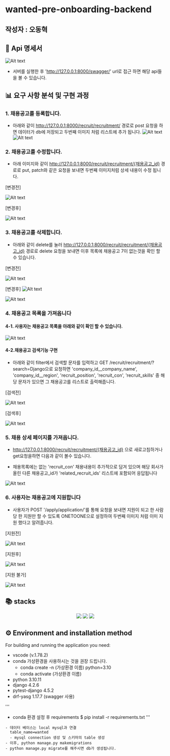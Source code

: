 # wanted-pre-onboarding-backend

## 작성자 : 오동혁

## 📔 Api 명세서

![Alt text](image.png)

-  서버를 실행한 후 'http://127.0.0.1:8000/swagger/' url로 접근 하면 해당 api들을 볼 수 있습니다.

## 📊 요구 사항 분석 및 구현 과정

### 1. 채용공고를 등록합니다.
  - 아래와 같이 http://127.0.0.1:8000/recruit/recruitment/ 경로로 post 요청을 하면 데이터가 db에 저장되고 두번째 이미지 처럼 리스트에 추가 됩니다.
  ![Alt text](image-1.png)
  ![Alt text](image-2.png)

### 2. 채용공고를 수정합니다.
  - 아래 이미지와 같이  http://127.0.0.1:8000/recruit/recruitment/{채용공고_id} 경로로 put, patch와 같은 요청을 보내면 두번째 이미지처럼 상세 내용이 수정 됩니다.
  
  [변경전]

  ![Alt text](image-3.png)

  [변경후]

  ![Alt text](image-4.png)

  ### 3. 채용공고를 삭제합니다.

  - 아래와 같이 delete를 눌러 http://127.0.0.1:8000/recruit/recruitment/{채용공고_id} 경로로 delete 요청을 보내면 이후 목록에 채용공고 7이 없는것을 확인 할 수 있습니다.

  [변경전]

  ![Alt text](image-5.png)

  [변경후]
  ![Alt text](image-6.png)

  ![Alt text](image-7.png)

  ### 4. 채용공고 목록을 가져옵니다
  #### 4-1. 사용자는 채용공고 목록을 아래와 같이 확인 할 수 있습니다.

  ![Alt text](image-8.png)
    
  #### 4-2.채용공고 검색기능 구현

  - 아래와 같이 filter에서 검색할 문자를 입력하고 GET /recruit/recruitment/?search=Django으로 요청하면 'company_id__company_name', 'company_id__region', 'recruit_position', 'recruit_con', 'recruit_skills' 중 해당 문자가 있으면 그 채용공고를 리스트로 출력해줍니다.

  [검색전]

  ![Alt text](image-9.png)

  [검색후]

  ![Alt text](image-10.png)

  ### 5. 채용 상세 페이지를 가져옵니다.
  -  http://127.0.0.1:8000/recruit/recruitment/{채용공고_id} 으로 새로고침하거나 get요청을하면 다음과 같이 볼수 있습니다.

  - 채용목록에는 없는 'recruit_con' 채용내용이 추가적으로 담겨 있으며 해당 회사가 올린 다른 채용공고_id가 'related_recruit_ids' 리스트에 포함되어 응답됩니다

  ![Alt text](image-11.png)

  ### 6. 사용자는 채용공고에 지원합니다
  - 사용자가 POST '/apply/application/'를 통해
    요청을 보내면 지원이 되고 한 사람당 한 지원만 할 수 있도록 ONETOONE으로 설정하여 두번째 이미지 처럼 이미 지원 했다고 알려줍니다.

  [지원전]

  ![Alt text](image-12.png)
  
  [지원후]

  ![Alt text](image-13.png)

  [지원 불가]

  ![Alt text](image-14.png)
## 📚 stacks

<div> 
  <p align="center">
   <img src="https://img.shields.io/badge/python-3776AB?style=for-the-badge&logo=python&logoColor=white"> 
   <img src="https://img.shields.io/badge/django-092E20?style=for-the-badge&logo=django&logoColor=white">
  <img src="https://img.shields.io/badge/Mysql-4479A1?style=for-the-badge&logo=Mysql&logoColor=white">
</p>

</div>



## ⚙️ Environment and installation method
For building and running the application you need:
- vscode (v.1.78.2)
- conda 가상환경을 사용하시는 것을 권장 드립니다.
  - conda create -n (가상환경 이름) python=3.10
  - conda activate (가상환경 이름)
- python 3.10.11
- django 4.2.6
- pytest-django 4.5.2
- drf-yasg 1.17.7 (swagger 사용)

'''
- conda 환경 설정 후 requirements
$ pip install -r requirements.txt
'''

```
- 데이터 베이스는 local mysql과 연결
  table_name=wanted
  - mysql connection 생성 및 스키마의 table 생성
- 이후, python manage.py makemigrations
- python manage.py migrate를 해주시면 db가 생성됩니다.
 ```
